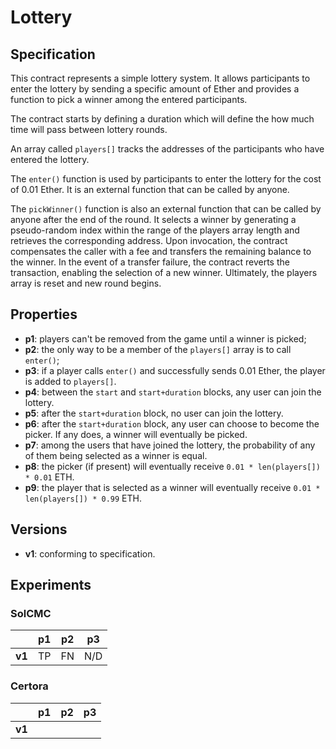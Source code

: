 # Lottery

## Specification

This contract represents a simple lottery system. It allows participants to
enter the lottery by sending a specific amount of Ether and provides a function
to pick a winner among the entered participants.

The contract starts by defining a duration which will define the how much time
will pass between lottery rounds. 

An array called `players[]` tracks the addresses of the participants who have
entered the lottery.

The `enter()` function is used by participants to enter the lottery for the cost
of 0.01 Ether. It is an external function that can be called by anyone.

The `pickWinner()` function is also an external function that can be called by
anyone after the end of the round. It selects a winner by generating a
pseudo-random index within the range of the players array length and retrieves
the corresponding address. Upon invocation, the contract compensates the caller
with a fee and transfers the remaining balance to the winner. In the event of a
transfer failure, the contract reverts the transaction, enabling the selection
of a new winner. Ultimately, the players array is reset and new round begins.

## Properties

- **p1**: players can't be removed from the game until a winner is picked;
- **p2**: the only way to be a member of the `players[]` array is to call `enter()`;
- **p3**: if a player calls `enter()` and successfully sends 0.01 Ether, the
  player is added to `players[]`.
- **p4**: between the `start` and `start+duration` blocks, any user can join the lottery.
- **p5**: after the `start+duration` block, no user can join the lottery.
- **p6**: after the `start+duration` block, any user can choose to become the picker. If any does, a winner will eventually be picked.
- **p7**: among the users that have joined the lottery, the probability of any of them being selected as a winner is equal.
- **p8**: the picker (if present) will eventually receive `0.01 * len(players[]) * 0.01` ETH.
- **p9**: the player that is selected as a winner will eventually receive `0.01 * len(players[]) * 0.99` ETH.

## Versions

- **v1**: conforming to specification.

## Experiments

### SolCMC

|        | p1  | p2  | p3  |
| ------ | --- | --- | --- |
| **v1** | TP  | FN  | N/D |

### Certora

|        | p1  | p2  | p3  |
| ------ | --- | --- | --- |
| **v1** | 
